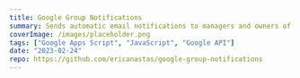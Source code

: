 ```yaml
---
title: Google Group Notifications
summary: Sends automatic email notifications to managers and owners of Google Groups when people join or request to join the group.
coverImage: /images/placeholder.png
tags: ["Google Apps Script", "JavaScript", "Google API"]
date: "2023-02-24"
repo: https://github.com/ericanastas/google-group-notifications
---
```

